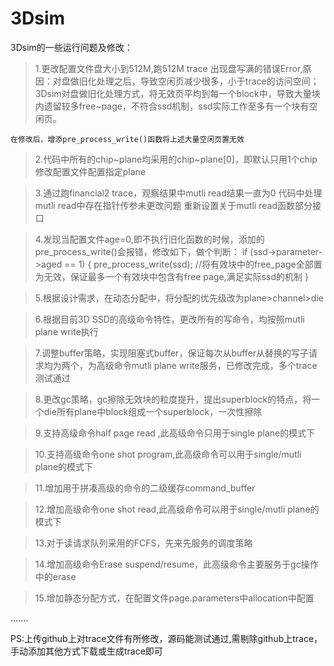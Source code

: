 # 3Dsim
3Dsim的一些运行问题及修改：
> 1.更改配置文件盘大小到512M,跑512M trace 出现盘写满的错误Error,原因：对盘做旧化处理之后，导致空闲页减少很多，小于trace的访问空间；
	3Dsim对盘做旧化处理方式，将无效页平均到每一个block中，导致大量块内遗留较多free~page，不符合ssd机制，ssd实际工作至多有一个块有空闲页。
	
    在修改后，增添pre_process_write()函数将上述大量空闲页置无效
	
> 2.代码中所有的chip~plane均采用的chip~plane[0]，即默认只用1个chip
	修改配置文件配置指定plane
	
> 3.通过跑financial2 trace，观察结果中mutli read结果一直为0
	代码中处理mutli read中存在指针传参未更改问题
    重新设置关于mutli read函数部分接口

> 4.发现当配置文件age=0,即不执行旧化函数的时候，添加的pre_process_write()会报错，修改如下，做个判断：
	if (ssd->parameter->aged == 1)
	{
		pre_process_write(ssd);   //将有效块中的free_page全部置为无效，保证最多一个有效块中包含有free page,满足实际ssd的机制
	}

> 5.根据设计需求，在动态分配中，将分配的优先级改为plane>channel>die

> 6.根据目前3D SSD的高级命令特性，更改所有的写命令，均按照mutli plane write执行

> 7.调整buffer策略，实现阻塞式buffer，保证每次从buffer从替换的写子请求均为两个，为高级命令mutli plane write服务，已修改完成，多个trace测试通过

> 8.更改gc策略，gc擦除无效块的粒度提升，提出superblock的特点，将一个die所有plane中block组成一个superblock，一次性擦除

> 9.支持高级命令half page read ,此高级命令只用于single plane的模式下

> 10.支持高级命令one shot program,此高级命令可以用于single/mutli plane的模式下

> 11.增加用于拼凑高级的命令的二级缓存command_buffer

> 12.增加高级命令one shot read,此高级命令可以用于single/mutli plane的模式下

> 13.对于读请求队列采用的FCFS，先来先服务的调度策略

> 14.增加高级命令Erase suspend/resume，此高级命令主要服务于gc操作中的erase

> 15.增加静态分配方式，在配置文件page.parameters中allocation中配置

.......


PS:上传github上对trace文件有所修改，源码能测试通过,需剔除github上trace，手动添加其他方式下载或生成trace即可